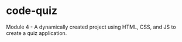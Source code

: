 # code-quiz
Module 4 - A dynamically created project using HTML, CSS, and JS to create a quiz application.
